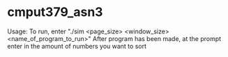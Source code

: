 # cmput379_asn3

Usage:
	To run, enter "./sim <page_size> <window_size> <name_of_program_to_run>"
	After program has been made, at the prompt enter in the amount of numbers you want to sort